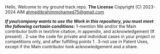 Hello,
Welcome to my ground track repo.
**The License**
Copyright (C) 2023-2024 AIM <ahmedibrahimmohamed75@gmail.com>

***If you/compony wants to use the Work in this repository, you must meet the following certaain conditions:***
1-mention Me and/or the Main contributor both in text/line citation, in appendix, and acknowledgement (If present) .
2-use the code for private and individual cases in your project or competitions only, and after fulfilling points 1 .
3-not use in Patent Uses, except if the Main contributor took acknowledgement and a share.
